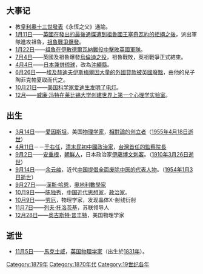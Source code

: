 ## 大事记

  - 教皇[利奧十三世發表](../Page/利奧十三世.md "wikilink")《永恆之父》通諭。
  - [1月11日](../Page/1月11日.md "wikilink")——[英國在發出的最後通牒遭到](../Page/英國.md "wikilink")[祖魯國王](../Page/祖魯.md "wikilink")[塞奇瓦約的拒絕之後](../Page/塞奇瓦約.md "wikilink")，派出軍隊進攻祖魯，[祖魯戰爭爆發](../Page/祖魯戰爭.md "wikilink")。
  - [1月22日](../Page/1月22日.md "wikilink")——[祖魯在](../Page/祖魯.md "wikilink")[伊散德爾瓦納戰役中擊敗英國軍隊](../Page/伊散德爾瓦納戰役.md "wikilink")。
  - [7月4日](../Page/7月4日.md "wikilink")——英國及祖魯爆發[烏倫迪之役](../Page/烏倫迪之役.md "wikilink")，祖魯戰敗，英祖戰爭正式結束。
  - [4月4日](../Page/4月4日.md "wikilink")——[日本兼併](../Page/日本.md "wikilink")[琉球](../Page/琉球國.md "wikilink")，改為[沖繩縣](../Page/沖繩縣.md "wikilink")。
  - [6月26日](../Page/6月26日.md "wikilink")——[埃及](../Page/埃及.md "wikilink")[赫迪夫](../Page/赫迪夫.md "wikilink")[伊斯梅爾因大量的外國貸款被英國廢黜](../Page/伊斯梅爾.md "wikilink")，由他的兒子陶菲克帕夏取而代之。
  - [10月21日](../Page/10月21日.md "wikilink")——[美国科学家](../Page/美国.md "wikilink")[爱迪生发明了](../Page/湯瑪斯·愛迪生.md "wikilink")[电灯](../Page/电灯.md "wikilink")。
  - [12月](../Page/12月.md "wikilink")——[威廉·冯特在](../Page/威廉·冯特.md "wikilink")[莱比锡大学创建世界上第一个心理学实验室](../Page/莱比锡大学.md "wikilink")。

## 出生

  - [3月14日](../Page/3月14日.md "wikilink")——[愛因斯坦](../Page/愛因斯坦.md "wikilink")，美国[物理学家](../Page/物理学家.md "wikilink")，[相對論的创立者](../Page/相對論.md "wikilink")（[1955年](../Page/1955年.md "wikilink")[4月18日逝世](../Page/4月18日.md "wikilink")）
  - [4月11日](../Page/4月11日.md "wikilink")－－[于右任](../Page/于右任.md "wikilink")，[清末民初中國政治家](../Page/清末.md "wikilink")，[台灣首任的](../Page/台灣.md "wikilink")[監察院長](../Page/監察院長.md "wikilink")
  - [9月2日](../Page/9月2日.md "wikilink")——[安重根](../Page/安重根.md "wikilink")，[朝鮮人](../Page/朝鮮.md "wikilink")，日本政治家[伊藤博文刺客](../Page/伊藤博文.md "wikilink")。（[1910年](../Page/1910年.md "wikilink")[3月26日逝世](../Page/3月26日.md "wikilink")）
  - [9月14日](../Page/9月14日.md "wikilink")——[余云岫](../Page/余云岫.md "wikilink")，近代[中国提倡全面废除](../Page/中国.md "wikilink")[中医的代表人物](../Page/中医.md "wikilink")。（[1954年](../Page/1954年.md "wikilink")[1月3日逝世](../Page/1月3日.md "wikilink")）
  - [9月27日](../Page/9月27日.md "wikilink")——[漢斯·哈恩](../Page/漢斯·哈恩.md "wikilink")，[奧地利](../Page/奧地利.md "wikilink")[數學家](../Page/數學家.md "wikilink")
  - [10月9日](../Page/10月9日.md "wikilink")——[陈独秀](../Page/陈独秀.md "wikilink")，[中国近代](../Page/中国.md "wikilink")[思想家](../Page/思想家.md "wikilink")，[政治家](../Page/政治家.md "wikilink")。
  - [10月9日](../Page/10月9日.md "wikilink")——[劳厄](../Page/劳厄.md "wikilink")，物理学家，发现晶体X-射线衍射
  - [11月7日](../Page/11月7日.md "wikilink")——[列夫·托洛茨基](../Page/列夫·托洛茨基.md "wikilink")，苏联领导人
  - [12月28日](../Page/12月28日.md "wikilink")——[奥古斯特·普丰特](../Page/奥古斯特·普丰特.md "wikilink")，美国物理学家

## 逝世

  - [11月5日](../Page/11月5日.md "wikilink")——[馬克士威](../Page/詹姆斯·克拉克·馬克士威.md "wikilink")，[英国物理学家](../Page/英国.md "wikilink")（出生於[1831年](../Page/1831年.md "wikilink")）。

[Category:1879年](https://zh.wikipedia.org/wiki/Category:1879年 "wikilink")
[Category:1870年代](https://zh.wikipedia.org/wiki/Category:1870年代 "wikilink")
[Category:19世纪各年](https://zh.wikipedia.org/wiki/Category:19世纪各年 "wikilink")